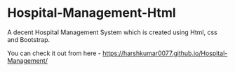 # Hospital-Management-Html
A decent Hospital Management System which is created using Html, css and Bootstrap.

You can check it out from here - https://harshkumar0077.github.io/Hospital-Management/
